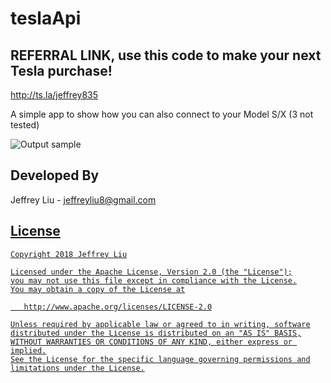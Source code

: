 # teslaApi

REFERRAL LINK, use this code to make your next Tesla purchase!
----------------
http://ts.la/jeffrey835


A simple app to show how you can also connect to your Model S/X (3 not tested)







![Output sample](https://github.com/jeffreyliu8/teslaApi/blob/master/screenshot.png)

Developed By
-------
Jeffrey Liu - <jeffreyliu8@gmail.com>

<a href="https://www.linkedin.com/in/jeffrey-liu-08a0b936">

License
-------

    Copyright 2018 Jeffrey Liu

    Licensed under the Apache License, Version 2.0 (the "License");
    you may not use this file except in compliance with the License.
    You may obtain a copy of the License at

       http://www.apache.org/licenses/LICENSE-2.0

    Unless required by applicable law or agreed to in writing, software
    distributed under the License is distributed on an "AS IS" BASIS,
    WITHOUT WARRANTIES OR CONDITIONS OF ANY KIND, either express or implied.
    See the License for the specific language governing permissions and
    limitations under the License.

